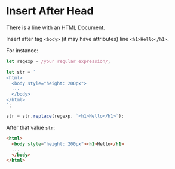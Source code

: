 # Insert After Head

There is a line with an HTML Document.

Insert after tag `<body>` (it may have attributes) line `<h1>Hello</h1>`.

For instance:

```js
let regexp = /your regular expression/;

let str = `
<html>
  <body style="height: 200px">
  ...
  </body>
</html>
`;

str = str.replace(regexp, `<h1>Hello</h1>`);
```

After that value `str`:
```html
<html>
  <body style="height: 200px"><h1>Hello</h1>
  ...
  </body>
</html>
```
